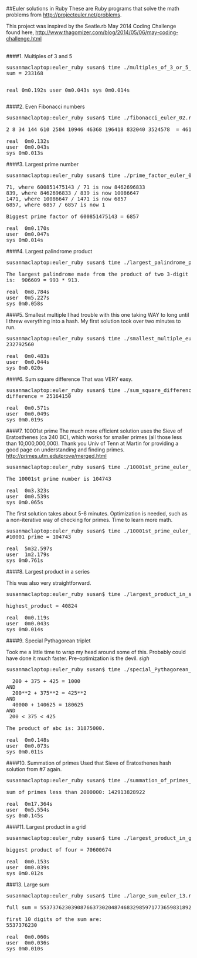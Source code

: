 ##Euler solutions in Ruby
These are Ruby programs that solve the math problems from http://projecteuler.net/problems.

This project was inspired by the Seatle.rb May 2014 Coding Challenge found here, http://www.thagomizer.com/blog/2014/05/06/may-coding-challenge.html

<br>
####1. Multiples of 3 and 5
<pre>
susanmaclaptop:euler_ruby susan$ time ./multiples_of_3_or_5_euler_01.rb
sum = 233168

real  0m0.192s
user  0m0.043s
sys 0m0.014s
</pre>


####2. Even Fibonacci numbers

<pre>
susanmaclaptop:euler_ruby susan$ time ./fibonacci_euler_02.rb

2 8 34 144 610 2584 10946 46368 196418 832040 3524578  = 4613732

real  0m0.132s
user  0m0.043s
sys 0m0.013s
</pre>


####3. Largest prime number

<pre>
susanmaclaptop:euler_ruby susan$ time ./prime_factor_euler_03.rb

71, where 600851475143 / 71 is now 8462696833
839, where 8462696833 / 839 is now 10086647
1471, where 10086647 / 1471 is now 6857
6857, where 6857 / 6857 is now 1

Biggest prime factor of 600851475143 = 6857

real  0m0.170s
user  0m0.047s
sys 0m0.014s
</pre>


####4. Largest palindrome product

<pre>
susanmaclaptop:euler_ruby susan$ time ./largest_palindrome_product.rb

The largest palindrome made from the product of two 3-digit numbers
is:  906609 = 993 * 913.

real  0m8.784s
user  0m5.227s
sys 0m0.058s
</pre>


####5. Smallest multiple
I had trouble with this one taking WAY to long until I threw everything into a hash.  My first solution took over two minutes to run.

<pre>
susanmaclaptop:euler_ruby susan$ time ./smallest_multiple_euler_05.rb
232792560

real  0m0.483s
user  0m0.044s
sys 0m0.020s
</pre>


####6. Sum square difference
That was VERY easy.

<pre>
susanmaclaptop:euler_ruby susan$ time ./sum_square_difference_euler_06.rb
difference = 25164150

real  0m0.571s
user  0m0.049s
sys 0m0.019s
</pre>


####7. 10001st prime
The much more efficient solution uses the Sieve of Eratosthenes (ca 240 BC), which works for smaller primes (all those less than 10,000,000,000).  Thank you Univ of Tenn at Martin for providing a good page on understanding and finding primes.  http://primes.utm.edu/prove/merged.html

<pre>
susanmaclaptop:euler_ruby susan$ time ./10001st_prime_euler_07.rb

The 10001st prime number is 104743

real  0m3.323s
user  0m0.539s
sys 0m0.065s
</pre>

The first solution takes about 5-6 minutes.  Optimization is needed, such as a non-iterative way of checking for primes.  Time to learn more math.
<pre>
susanmaclaptop:euler_ruby susan$ time ./10001st_prime_euler_07.rb
#10001 prime = 104743

real  5m32.597s
user  1m2.179s
sys 0m0.761s
</pre>


####8. Largest product in a series

This was also very straightforward.

<pre>
susanmaclaptop:euler_ruby susan$ time ./largest_product_in_series_euler_08.rb

highest_product = 40824

real  0m0.119s
user  0m0.043s
sys 0m0.014s
</pre>


####9. Special Pythagorean triplet

Took me a little time to wrap my head around some of this.  Probably could have done it much faster.  Pre-optimization is the devil.  *sigh*

<pre>
susanmaclaptop:euler_ruby susan$ time ./special_Pythagorean_triplet_euler_09.rb

  200 + 375 + 425 = 1000
AND
  200**2 + 375**2 = 425**2
AND
  40000 + 140625 = 180625
AND
 200 &lt; 375 &lt; 425

The product of abc is: 31875000.

real  0m0.148s
user  0m0.073s
sys 0m0.011s
</pre>


####10. Summation of primes
Used that Sieve of Eratosthenes hash solution from #7 again.
<pre>
susanmaclaptop:euler_ruby susan$ time ./summation_of_primes_euler_10.rb

sum of primes less than 2000000: 142913828922

real  0m17.364s
user  0m5.554s
sys 0m0.145s
</pre>


####11. Largest product in a grid
<pre>
susanmaclaptop:euler_ruby susan$ time ./largest_product_in_grid_euler_11.rb

biggest product of four = 70600674

real  0m0.153s
user  0m0.039s
sys 0m0.012s
</pre>


###13. Large sum
<pre>
susanmaclaptop:euler_ruby susan$ time ./large_sum_euler_13.rb

full sum = 5537376230390876637302048746832985971773659831892672

first 10 digits of the sum are:
5537376230

real  0m0.060s
user  0m0.036s
sys 0m0.010s
</pre>
